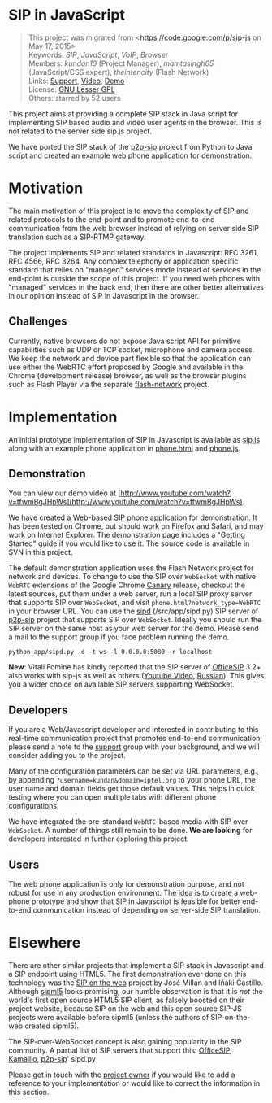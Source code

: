 # SIP in JavaScript #

> This project was migrated from <https://code.google.com/p/sip-js on May 17, 2015>  
> Keywords: *SIP*, *JavaScript*, *VoIP*, *Browser*  
> Members: *kundan10* (Project Manager), *mamtasingh05* (JavaScript/CSS expert), *theintencity* (Flash Network)  
> Links: [Support](http://groups.google.com/group/myprojectguide), [Video](http://www.youtube.com/watch?v=tfwmBgJHpWs), [Demo](http://theintencity.com/sip-js/phone.html)  
> License: [GNU Lesser GPL](http://www.gnu.org/licenses/lgpl.html)  
> Others: starred by 52 users  

This project aims at providing a complete SIP stack in Java script for implementing SIP based audio and video user agents in the browser. This is not related to the server side sip.js project.

We have ported the SIP stack of the [p2p-sip](https://github.com/theintencity/p2p-sip) project from Python to Java script and created an example web phone application for demonstration.

# Motivation #
The main motivation of this project is to move the complexity of SIP and related protocols to the end-point and to promote end-to-end communication from the web browser instead of relying on server side SIP translation such as a SIP-RTMP gateway.

The project implements SIP and related standards in Javascript: RFC 3261, RFC 4566, RFC 3264. Any complex telephony or application specific standard that relies on "managed" services mode instead of services in the end-point is outside the scope of this project. If you need web phones with "managed" services in the back end, then there are other better alternatives in our opinion instead of SIP in Javascript in the browser.

## Challenges ##
Currently, native browsers do not expose Java script API for primitive capabilities such as UDP or TCP socket, microphone and camera access. We keep the network and device part flexible so that the application can use either the WebRTC effort proposed by Google and available in the Chrome (development release) browser, as well as the browser plugins such as Flash Player via the separate [flash-network](https://github.com/theintencity/flash-network) project.

# Implementation #
An initial prototype implementation of SIP in Javascript is available as [sip.js](/sip.js) along with an example phone application in [phone.html](/phone.html) and [phone.js](/phone.js).

## Demonstration ##
You can view our demo video at [http://www.youtube.com/watch?v=tfwmBgJHpWs](http://www.youtube.com/watch?v=tfwmBgJHpWs).

We have created a [Web-based SIP phone](http://theintencity.com/sip-js/phone.html) application for demonstration.  It has been tested on Chrome, but should work on Firefox and Safari, and may work on Internet Explorer. The demonstration page includes a "Getting Started" guide if you would like to use it. The source code is available in SVN in this project.

The default demonstration application uses the Flash Network project for network and devices. To change to use the SIP over `WebSocket` with native `WebRTC` extensions of the Google Chrome [Canary](http://www.webrtc.org/running-the-demos) release, checkout the latest sources, put them under a web server, run a local SIP proxy server that supports SIP over `WebSocket`, and visit  `phone.html?network_type=WebRTC` in your browser URL. You can use the [sipd](https://github.com/theintencity/p2p-sip) (/src/app/sipd.py) SIP server of [p2p-sip](https://github.com/theintencity/p2p-sip/) project that supports SIP over `WebSocket`. Ideally you should run the SIP server on the same host as your web server for the demo. Please send a mail to the support group if you face problem running the demo.
```
python app/sipd.py -d -t ws -l 0.0.0.0:5080 -r localhost
```

**New**: Vitali Fomine has kindly reported that the SIP server of [OfficeSIP](http://www.officesip.com) 3.2+ also works with sip-js as well as others ([Youtube Video](http://www.youtube.com/watch?v=006YInl2f2w), [Russian](http://habrahabr.ru/post/144129/)). This gives you a wider choice on available SIP servers supporting WebSocket.

## Developers ##
If you are a Web/Javascript developer and interested in contributing to this real-time communication project that promotes end-to-end communication, please send a note to the [support](http://groups.google.com/group/myprojectguide) group with your background, and we will consider adding you to the project.

Many of the configuration parameters can be set via URL parameters, e.g., by appending `?username=kundan&domain=iptel.org` to your phone URL, the user name and domain fields get those default values. This helps in quick testing where you can open multiple tabs with different phone configurations.

We have integrated the pre-standard `WebRTC`-based media with SIP over `WebSocket`. A number of things still remain to be done. <b>We are looking</b> for developers interested in further exploring this project.

## Users ##
The web phone application is only for demonstration purpose, and not robust for use in any production environment. The idea is to create a web-phone prototype and show that SIP in Javascript is feasible for better end-to-end communication instead of depending on server-side SIP translation.

# Elsewhere #

There are other similar projects that implement a SIP stack in Javascript and a SIP endpoint using HTML5. The first demonstration ever done on this technology was the [SIP on the web](http://www.youtube.com/watch?v=qfFlK1KyF6Q) project by José Millán and Iñaki Castillo. Although [sipml5](http://code.google.com/p/sipml5/) looks promising, our humble observation is that it is _not_ the world's first open source HTML5 SIP client, as falsely boosted on their project website, because SIP on the web and this open source SIP-JS projects were available before sipml5 (unless the authors of SIP-on-the-web created sipml5).

The SIP-over-WebSocket concept is also gaining popularity in the SIP community. A partial list of SIP servers that support this: [OfficeSIP](http://www.officesip.com/), [Kamailio](http://www.kamailio.org/w/2012/07/websockets/), [p2p-sip](https://github.com/theintencity/p2p-sip)' sipd.py

Please get in touch with the [project owner](mailto:theintencity@gmail.com) if you would like to add a reference to your implementation or would like to correct the information in this section.
